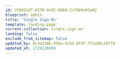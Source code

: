 ```yaml
---
id: 339832d7-6570-4c92-8088-2cf909e93a92
blueprint: admin
title: 'Single Sign-On'
template: landing-page
current-collection: single-sign-on
landing: false
exclude_from_sitemap: false
updated_by: 0c3a318b-936a-4cbd-8fdf-771a90c297f0
updated_at: 1729120450
---
```

